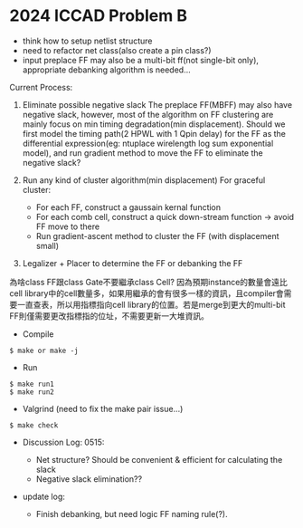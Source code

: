 # 2024 ICCAD Problem B

*   think how to setup netlist structure
*   need to refactor net class(also create a pin class?)
*   input preplace FF may also be a multi-bit ff(not single-bit only), appropriate debanking algorithm is needed...


Current Process:

1. Eliminate possible negative slack
The preplace FF(MBFF) may also have negative slack, however, most of the algorithm on FF clustering are mainly focus on min timing degradation(min displacement). Should we first model the timing path(2 HPWL with 1 Qpin delay) for the FF as the differential expression(eg: ntuplace wirelength log sum exponential model), and run gradient method to move the FF to eliminate the negative slack?

2. Run any kind of cluster algorithm(min displacement)
For graceful cluster:
    *   For each FF, construct a gaussain kernal function
    *   For each comb cell, construct a quick down-stream function -> avoid FF move to there
    *    Run gradient-ascent method to cluster the FF (with displacement small)

3. Legalizer + Placer to determine the FF or debanking the FF

為啥class FF跟class Gate不要繼承class Cell?
因為預期instance的數量會遠比cell library中的cell數量多，如果用繼承的會有很多一樣的資訊，且compiler會需要一直查表，所以用指標指向cell library的位置。若是merge到更大的multi-bit FF則僅需要更改指標指的位址，不需要更新一大堆資訊。

*   Compile
```
$ make or make -j
```

*   Run
```
$ make run1
$ make run2
```

*   Valgrind
(need to fix the make pair issue...)
```
$ make check
```

*   Discussion Log:
0515:
    *   Net structure? Should be convenient & efficient for calculating the slack
    *   Negative slack elimination??


* update log:
    * Finish debanking, but need logic FF naming rule(?).
